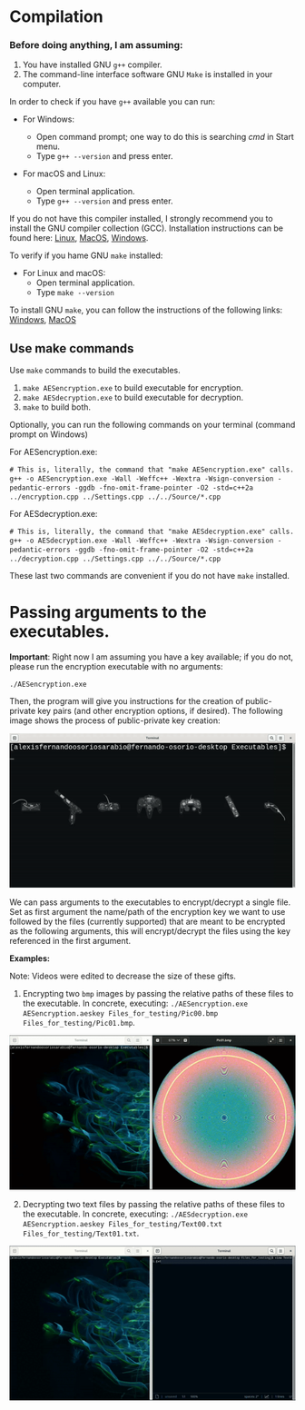 #  Compilation

### Before doing anything, I am assuming:

1. You have installed GNU ``g++`` compiler.
2. The command-line interface software GNU ``Make`` is installed in your computer.

In order to check if you have ``g++`` available you can run:

- For Windows:
    - Open command prompt; one way to do this is searching *cmd* in Start menu.
    - Type ``g++ --version`` and press enter.

- For macOS and Linux:
    - Open terminal application.
    - Type ``g++ --version`` and press enter.

If you do not have this compiler installed, I strongly recommend you to install the GNU compiler collection (GCC). Installation
instructions can be found here:
[Linux](https://www.geeksforgeeks.org/how-to-install-gcc-compiler-on-linux/), 
[MacOS](https://cs.millersville.edu/~gzoppetti/InstallingGccMac.html),
[Windows](https://www.ibm.com/docs/en/devops-test-embedded/9.0.0?topic=overview-installing-recommended-gnu-compiler-windows).

To verify if you hame GNU ``make`` installed:

- For Linux and macOS:
    - Open terminal application.
    - Type ``make --version``

To install GNU ``make``, you can follow the instructions of the following links:
[Windows](https://stackoverflow.com/a/57042516), 
[MacOS](https://ipv6.rs/tutorial/macOS/GNU_Make/)

## Use make commands

Use ``make`` commands to build the executables.

1. ``make AESencryption.exe`` to build executable for encryption.
2. ``make AESdecryption.exe`` to build executable for decryption.
3. ``make`` to build both.

Optionally, you can run the following commands on your terminal (command prompt on Windows)

For AESencryption.exe:
```
# This is, literally, the command that "make AESencryption.exe" calls.
g++ -o AESencryption.exe -Wall -Weffc++ -Wextra -Wsign-conversion -pedantic-errors -ggdb -fno-omit-frame-pointer -O2 -std=c++2a
../encryption.cpp ../Settings.cpp ../../Source/*.cpp
```

For AESdecryption.exe:
```
# This is, literally, the command that "make AESdecryption.exe" calls.
g++ -o AESdecryption.exe -Wall -Weffc++ -Wextra -Wsign-conversion -pedantic-errors -ggdb -fno-omit-frame-pointer -O2 -std=c++2a
../decryption.cpp ../Settings.cpp ../../Source/*.cpp
```

These last two commands are convenient if you do not have ``make`` installed. 

# Passing arguments to the executables.
**Important**: Right now I am assuming you have a key available; if you do not, please run the encryption executable with no
arguments:
```
./AESencryption.exe
```
Then, the program will give you instructions for the creation of public-private key pairs (and other encryption options, if desired).
The following image shows the process of public-private key creation:

![Key Creation](../../Images/KeyCreation.gif)

We can pass arguments to the executables to encrypt/decrypt a single file. Set as first argument the name/path of the encryption
key we want to use followed by the files (currently supported) that are meant to be encrypted as the following arguments, this
will encrypt/decrypt the files using the key referenced in the first argument.

**Examples:**

Note: Videos were edited to decrease the size of these gifts.

1. Encrypting two ``bmp`` images by passing the relative paths of these files to the executable. In concrete, executing:
``./AESencryption.exe AESencryption.aeskey Files_for_testing/Pic00.bmp Files_for_testing/Pic01.bmp``.

![Encryption](../../Images/AESencryption.gif)

2. Decrypting two text files by passing the relative paths of these files to the executable. In concrete, executing:
``./AESdecryption.exe AESencryption.aeskey Files_for_testing/Text00.txt Files_for_testing/Text01.txt``.

![Decryption](../../Images/AESdecryption.gif)

